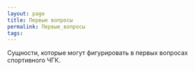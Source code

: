 ```yaml
---
layout: page
title: Первые вопросы
permalink: Первые_вопросы
tags: 
---
```

Сущности, которые могут фигурировать в первых вопросах спортивного ЧГК.